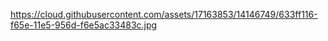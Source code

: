 https://cloud.githubusercontent.com/assets/17163853/14146749/633ff116-f65e-11e5-956d-f6e5ac33483c.jpg
